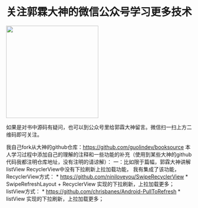 # 关注郭霖大神的微信公众号学习更多技术

<img src="https://raw.githubusercontent.com/guolindev/booksource/master/qrcode.jpg" width="250" />

如果是对书中源码有疑问，也可以到公众号里给郭霖大神留言。微信扫一扫上方二维码即可关注。



我自己fork从大神的github仓库：https://github.com/guolindev/booksource
本人学习过程中添加自己的理解的注释和一些功能的补充（使用到某些大神的github代码我都注明仓库地址，没有注明的请谅解）：
                                                  一：比如限于篇幅，郭霖大神讲解listView RecyclerView中没有下拉刷新上拉加载功能，
												  我有集成了该功能，RecyclerView方式： * https://github.com/niniloveyou/SwipeRecyclerView      * SwipeRefreshLayout + RecyclerView 实现的下拉刷新，上拉加载更多；
												                    listView方式：     * https://github.com/chrisbanes/Android-PullToRefresh   * listView 实现的下拉刷新，上拉加载更多；
																																					

